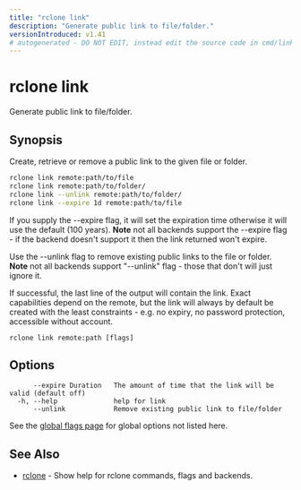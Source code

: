 ```yaml
---
title: "rclone link"
description: "Generate public link to file/folder."
versionIntroduced: v1.41
# autogenerated - DO NOT EDIT, instead edit the source code in cmd/link/ and as part of making a release run "make commanddocs"
---
```

# rclone link

Generate public link to file/folder.

## Synopsis

Create, retrieve or remove a public link to the given file or folder.

```sh
rclone link remote:path/to/file
rclone link remote:path/to/folder/
rclone link --unlink remote:path/to/folder/
rclone link --expire 1d remote:path/to/file
```

If you supply the --expire flag, it will set the expiration time
otherwise it will use the default (100 years). **Note** not all
backends support the --expire flag - if the backend doesn't support it
then the link returned won't expire.

Use the --unlink flag to remove existing public links to the file or
folder. **Note** not all backends support "--unlink" flag - those that
don't will just ignore it.

If successful, the last line of the output will contain the
link. Exact capabilities depend on the remote, but the link will
always by default be created with the least constraints - e.g. no
expiry, no password protection, accessible without account.

```
rclone link remote:path [flags]
```

## Options

```
      --expire Duration   The amount of time that the link will be valid (default off)
  -h, --help              help for link
      --unlink            Remove existing public link to file/folder
```

See the [global flags page](/flags/) for global options not listed here.

## See Also

<!-- markdownlint-capture -->
<!-- markdownlint-disable ul-style line-length -->

* [rclone](/commands/rclone/)	 - Show help for rclone commands, flags and backends.


<!-- markdownlint-restore -->
